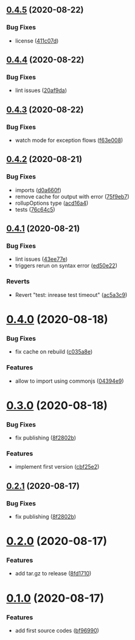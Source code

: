 ## [0.4.5](https://github.com/lmarqs/cypress-rollup-preprocessor/compare/v0.4.4...v0.4.5) (2020-08-22)


### Bug Fixes

* license ([411c07d](https://github.com/lmarqs/cypress-rollup-preprocessor/commit/411c07da60ac7b0adb14a5630de57e8edb57dd1d))

## [0.4.4](https://github.com/lmarqs/cypress-rollup-preprocessor/compare/v0.4.3...v0.4.4) (2020-08-22)


### Bug Fixes

* lint issues ([20af9da](https://github.com/lmarqs/cypress-rollup-preprocessor/commit/20af9da7a70c2720af040660023b4b9bcfee808c))

## [0.4.3](https://github.com/lmarqs/cypress-rollup-preprocessor/compare/v0.4.2...v0.4.3) (2020-08-22)


### Bug Fixes

* watch mode for exception flows ([f63e008](https://github.com/lmarqs/cypress-rollup-preprocessor/commit/f63e0083abf433ef9a22f87f0a215eba1dc49439))

## [0.4.2](https://github.com/lmarqs/cypress-rollup-preprocessor/compare/v0.4.1...v0.4.2) (2020-08-21)


### Bug Fixes

* imports ([d0a660f](https://github.com/lmarqs/cypress-rollup-preprocessor/commit/d0a660ff7e618dfd8ec6baf79c12e930231ba5a9))
* remove cache for output with error ([75f9eb7](https://github.com/lmarqs/cypress-rollup-preprocessor/commit/75f9eb7c04028e367ddfa05adb033b06510919f5))
* rollupOptions type ([acd16a4](https://github.com/lmarqs/cypress-rollup-preprocessor/commit/acd16a4dbb9b94fd80e2cd331d95dc20640b8689))
* tests ([76c64c5](https://github.com/lmarqs/cypress-rollup-preprocessor/commit/76c64c534440707134e5a377a0a354dd43da26af))

## [0.4.1](https://github.com/lmarqs/cypress-rollup-preprocessor/compare/v0.4.0...v0.4.1) (2020-08-21)


### Bug Fixes

* lint issues ([43ee77e](https://github.com/lmarqs/cypress-rollup-preprocessor/commit/43ee77e8c5ec84b6f0989ac50cec4451ca2258a0))
* triggers rerun on syntax error ([ed50e22](https://github.com/lmarqs/cypress-rollup-preprocessor/commit/ed50e22feb6d11056e7a41295de18748dd16fdee))


### Reverts

* Revert "test: inrease test timeout" ([ac5a3c9](https://github.com/lmarqs/cypress-rollup-preprocessor/commit/ac5a3c97c4b7e9d3b0ae1b449ce70f2386e0ab6e))

# [0.4.0](https://github.com/lmarqs/cypress-rollup-preprocessor/compare/v0.3.0...v0.4.0) (2020-08-18)


### Bug Fixes

* fix cache on rebuild ([c035a8e](https://github.com/lmarqs/cypress-rollup-preprocessor/commit/c035a8e2c697f4093da9f7a56fb1d750d6d6c0cf))


### Features

* allow to import using commonjs ([04394e9](https://github.com/lmarqs/cypress-rollup-preprocessor/commit/04394e9ff8f947b8560677e15bc66fd7faf10bc2))

# [0.3.0](https://github.com/lmarqs/cypress-rollup-preprocessor/compare/v0.2.0...v0.3.0) (2020-08-18)


### Bug Fixes

* fix publishing ([8f2802b](https://github.com/lmarqs/cypress-rollup-preprocessor/commit/8f2802bf6c038ce001720a4e1d1f3510c7f7b2d2))


### Features

* implement first version ([cbf25e2](https://github.com/lmarqs/cypress-rollup-preprocessor/commit/cbf25e25d4059cadcd9f01b87b23d2af5f39195a))

## [0.2.1](https://github.com/lmarqs/cypress-rollup-preprocessor/compare/v0.2.0...v0.2.1) (2020-08-17)


### Bug Fixes

* fix publishing ([8f2802b](https://github.com/lmarqs/cypress-rollup-preprocessor/commit/8f2802bf6c038ce001720a4e1d1f3510c7f7b2d2))

# [0.2.0](https://github.com/lmarqs/cypress-rollup-preprocessor/compare/v0.1.0...v0.2.0) (2020-08-17)


### Features

* add tar.gz to release ([8fd1710](https://github.com/lmarqs/cypress-rollup-preprocessor/commit/8fd171036999f4be8f20f315cc637220b99a5161))

# [0.1.0](https://github.com/lmarqs/cypress-rollup-preprocessor/compare/v0.0.0...v0.1.0) (2020-08-17)


### Features

* add first source codes ([bf96990](https://github.com/lmarqs/cypress-rollup-preprocessor/commit/bf96990373c3f9160f242dbe8671672107eedf11))
